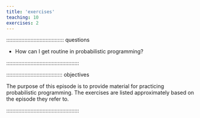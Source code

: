 ```yaml
---
title: 'exercises'
teaching: 10
exercises: 2
---
```




:::::::::::::::::::::::::::::::::::::: questions 

- How can I get routine in probabilistic programming?

::::::::::::::::::::::::::::::::::::::::::::::::

::::::::::::::::::::::::::::::::::::: objectives

The purpose of this episode is to provide material for practicing probabilistic programming. The exercises are listed approximately based on the episode they refer to. 

::::::::::::::::::::::::::::::::::::::::::::::::

